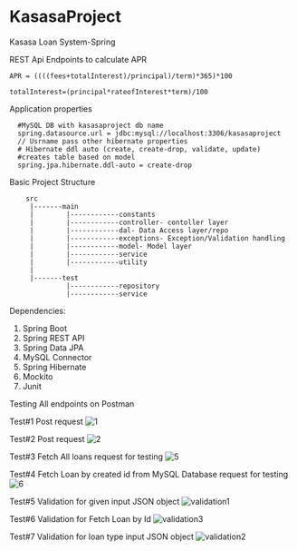 # KasasaProject
Kasasa Loan System-Spring

REST Api Endpoints to calculate APR 

    APR = ((((fees+totalInterest)/principal)/term)*365)*100

    totalInterest=(principal*rateofInterest*term)/100

Application properties
      
      #MySQL DB with kasasaproject db name
      spring.datasource.url = jdbc:mysql://localhost:3306/kasasaproject
      // Usrname pass other hibernate properties
      # Hibernate ddl auto (create, create-drop, validate, update)
      #creates table based on model
      spring.jpa.hibernate.ddl-auto = create-drop
      


Basic Project Structure
        
        src
         |-------main
         |        |------------constants
         |        |------------controller- contoller layer
         |        |------------dal- Data Access layer/repo
         |        |------------exceptions- Exception/Validation handling
         |        |------------model- Model layer
         |        |------------service
         |        |------------utility
         |
         |-------test
                  |------------repository
                  |------------service
 
        
Dependencies:
1. Spring Boot
2. Spring REST API
3. Spring Data JPA
4. MySQL Connector
5. Spring Hibernate
6. Mockito
7. Junit

Testing All endpoints on Postman

Test#1 Post request
![1](https://user-images.githubusercontent.com/44416146/113498434-888e4400-94d2-11eb-94c3-dbf2594610e0.PNG)

Test#2 Post request
![2](https://user-images.githubusercontent.com/44416146/113498436-8926da80-94d2-11eb-9d59-fbc291306770.PNG)

Test#3 Fetch All loans request for testing
![5](https://user-images.githubusercontent.com/44416146/113498438-89bf7100-94d2-11eb-89be-1a09acb6b07c.PNG)

Test#4 Fetch Loan by created id from MySQL Database request for testing
![6](https://user-images.githubusercontent.com/44416146/113498439-8a580780-94d2-11eb-8026-7caf04534774.PNG)

Test#5 Validation for given input JSON object
![validation1](https://user-images.githubusercontent.com/44416146/113498440-8a580780-94d2-11eb-8917-09b9af028298.PNG)

Test#6 Validation for Fetch Loan by Id
![validation3](https://user-images.githubusercontent.com/44416146/113498442-8b893480-94d2-11eb-91ea-96cf998b60dc.PNG)

Test#7 Validation for loan type input JSON object
![validation2](https://user-images.githubusercontent.com/44416146/113498441-8af09e00-94d2-11eb-864d-a865df595d91.PNG)

